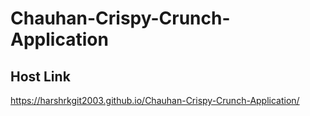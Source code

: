 # Chauhan-Crispy-Crunch-Application
## Host Link
https://harshrkgit2003.github.io/Chauhan-Crispy-Crunch-Application/
